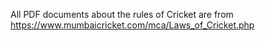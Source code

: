 All PDF documents about the rules of Cricket are from https://www.mumbaicricket.com/mca/Laws_of_Cricket.php
